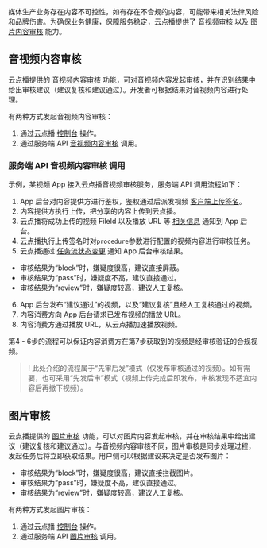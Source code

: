 媒体生产业务存在内容不可控性，如有存在不合规的内容，可能带来相关法律风险和品牌伤害。为确保业务健康，保障服务稳定，云点播提供了 [音视频审核](https://cloud.tencent.com/document/product/266/33498) 以及 [图片内容审核](https://cloud.tencent.com/document/product/266/73655) 能力。

## 音视频内容审核
云点播提供的 [音视频内容审核](https://cloud.tencent.com/document/product/266/33498) 功能，可对音视频内容发起审核，并在识别结果中给出审核建议（建议复核和建议通过）。开发者可根据结果对音视频内容进行处理。

有两种方式发起音视频内容审核：
1. 通过云点播 [控制台](https://cloud.tencent.com/document/product/266/36702) 操作。
2. 通过服务端 API [音视频内容审核](https://cloud.tencent.com/document/product/266/33498) 调用。

### 服务端 API 音视频内容审核 调用
示例，某视频 App 接入云点播音视频审核服务，服务端 API 调用流程如下：

1. App 后台对内容提供方进行鉴权，鉴权通过后派发视频 [客户端上传签名](https://cloud.tencent.com/document/product/266/9221)。
2. 内容提供方执行上传，把分享的内容上传到云点播。
3. 云点播将成功上传的视频 FileId 以及播放 URL 等 [相关信息](https://cloud.tencent.com/document/product/266/7830) 通知到 App 后台。
4. 云点播执行上传签名时对`procedure`参数进行配置的视频内容进行审核任务。
5. 云点播通过 [任务流状态变更](https://cloud.tencent.com/document/product/266/9636) 通知 App 后台审核结果。
 - 审核结果为“block”时，嫌疑度很高，建议直接屏蔽。
 -  审核结果为“pass”时，嫌疑度不高，建议直接通过。
 -  审核结果为“review”时，嫌疑度较高，建议人工复核。
6. App 后台发布“建议通过”的视频，以及“建议复核”且经人工复核通过的视频。
7. 内容消费方向 App 后台请求已发布视频的播放 URL。
8. 内容消费方通过播放 URL，从云点播加速播放视频。

第4 - 6步的流程可以保证内容消费方在第7步获取到的视频是经审核验证的合规视频。

>! 此处介绍的流程属于“先审后发”模式（仅发布审核通过的视频）。如有需要，也可采用“先发后审”模式（视频上传完成后即发布，审核发现不适宜内容后再撤下视频）。

## 图片审核
云点播提供的 [图片审核](https://cloud.tencent.com/document/product/266/73652) 功能，可以对图片内容发起审核，并在审核结果中给出建议（建议复核和建议通过）。与音视频内容审核不同，图片审核是同步处理过程，发起任务后将立即获取结果。用户侧可以根据建议来决定是否发布图片：
- 审核结果为“block”时，嫌疑度很高，建议直接拦截图片。
- 审核结果为“pass”时，嫌疑度不高，建议直接通过。
- 审核结果为“review”时，嫌疑度较高，建议人工复核。

有两种方式发起图片审核：
1. 通过云点播 [控制台](https://cloud.tencent.com/document/product/266/73655) 操作。
2. 通过服务端 API [图片审核](https://cloud.tencent.com/document/product/266/73217) 调用。

